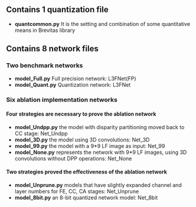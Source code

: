 ## Contains 1 quantization file 
- __quantcommon.py__ It is the setting and combination of some quantitative means in Brevitas library

## Contains 8 network files

### Two benchmark networks
- __model_Full.py__ Full precision network: L3FNet(FP)
- __model_Quant.py__ Quantization network: L3FNet

### Six ablation implementation networks

#### Four strategies are necessary to prove the ablation network
- __model_Undpp.py__  the model with disparity partitioning moved back to CC stage: Net_Undpp
- __model_3D.py__     the model using 3D convolutions: Net_3D
- __model_99.py__     the model with a 9*9 LF image as input: Net_99
- __model_None.py__   represents the network with 9*9 LF images, using 3D convolutions without DPP operations: Net_None


#### Two strategies proved the effectiveness of the ablation network
- __model_Unprune.py__  models that have slightly expanded channel and layer numbers for FE, CC, CA stages: Net_Unprune
- __model_8bit.py__     an 8-bit quantized network model: Net_8bit

